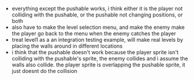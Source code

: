 - everything except the pushable works, i think either it is the player not colliding with the pushable, or the pushable not changing positions, or both
- also have to make the level selection menu, and make the enemy make the player go back to the menu when the enemy catches the player
- treat level1 as a an integration testing example, will make real levels by placing the walls around in different locations
- i think that the pushable doesn't work because the player sprite isn't colliding with the pushable's sprite, the enemy collides and i assume the walls also collide. the player sprite is overlapping the pushable sprite, it just doesnt do the collision
